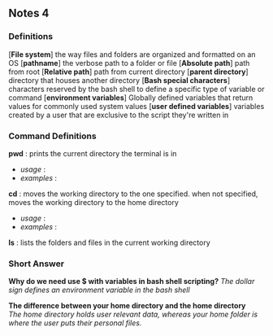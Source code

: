 ## Notes 4
### Definitions
[**File system**] the way files and folders are organized and formatted on an OS
[**pathname**] the verbose path to a folder or file
[**Absolute path**] path from root
[**Relative path**] path from current directory
[**parent directory**] directory that houses another directory
[**Bash special characters**] characters reserved by the bash shell to define a specific type of variable or command
[**environment variables**] Globally defined variables that return values for commonly used system values
[**user defined variables**] variables created by a user that are exclusive to the script they're written in 

### Command Definitions
**pwd** : prints the current directory the terminal is in
- *usage* :
- *examples* :

**cd** : moves the working directory to the one specified. when not specified, moves the working directory to the home directory
- *usage* :
- *examples* :

**ls** : lists the folders and files in the current working directory

### Short Answer

**Why do we need use $ with variables in bash shell scripting?**
*The dollar sign defines an environment variable in the bash shell*

**The difference between your home directory and the home directory**  
*The home directory holds user relevant data, whereas your home folder is where the user puts their personal files.*